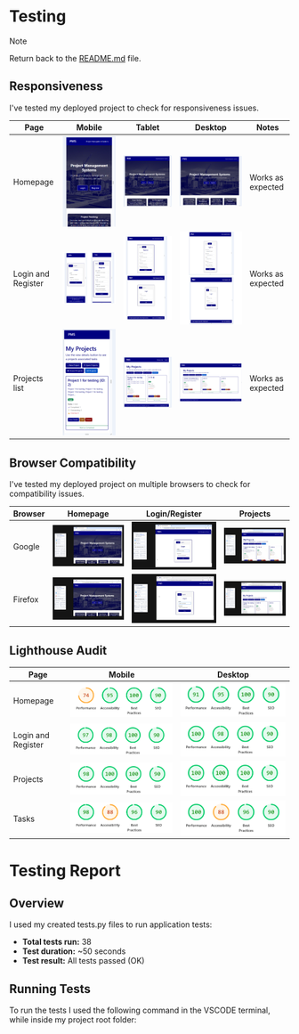 # Testing

> [!NOTE]
> Return back to the [README.md](/README.md) file.

## Responsiveness

I've tested my deployed project to check for responsiveness issues.

| Page | Mobile | Tablet | Desktop | Notes |
| --- | --- | --- | --- | --- |
| Homepage | ![screenshot](./responsive/pms-homepage-responsive-mobile.png) | ![screenshot](./responsive/pms-homepage-responsive-tablet.png) | ![screenshot](./responsive/pms-homepage-responsive-laptop.png) | Works as expected |
| Login and Register | ![screenshot](./responsive/pms-login-register-responsive-mobile.png) | ![screenshot](./responsive/pms-login-register-responsive-tablet.png) | ![screenshot](./responsive/pms-login-register-responsive-laptop.png) | Works as expected |
| Projects list | ![screenshot](./responsive/pms-projects-list-responsive-mobile.png) | ![screenshot](./responsive/pms-projects-list-responsive-tablet.png) | ![screenshot](./responsive/pms-projects-list-responsive-laptop.png) | Works as expected |

## Browser Compatibility

I've tested my deployed project on multiple browsers to check for compatibility issues.

| Browser | Homepage | Login/Register | Projects |
| --- | --- | --- | --- |
| Google | ![screenshot](./browser/google.png) | ![screenshot](./browser/google-login.png) | ![screenshot](./browser/google-projects.png) | Works as expected |
| Firefox | ![screenshot](./browser/firefox.png) | ![screenshot](./browser/firefox-login.png) | ![screenshot](./browser/firefox-projects.png) | Works as expected |

## Lighthouse Audit

| Page | Mobile | Desktop |
| --- | --- | --- |
| Homepage | ![screenshot](./lighthouse/mobile/pms-lighthouse-homepage-mobile.png) | ![screenshot](./lighthouse/desktop/pms-lighthouse-homepage-desktop.png) |
| Login and Register | ![screenshot](./lighthouse/mobile/pms-lighthouse-loginandregister-mobile.png) | ![screenshot](./lighthouse/desktop/pms-lighthouse-loginandregister-desktop.png) |
| Projects | ![screenshot](./lighthouse/mobile/pms-lighthouse-projects-mobile.png) | ![screenshot](./lighthouse/desktop/pms-lighthouse-projects-desktop.png) |
| Tasks | ![screenshot](./lighthouse/mobile/pms-lighthouse-tasks-mobile.png) | ![screenshot](./lighthouse/desktop/pms-lighthouse-tasks-desktop.png) |


# Testing Report

## Overview

I used my created tests.py files to run application tests:

- **Total tests run:** 38  
- **Test duration:** ~50 seconds  
- **Test result:** All tests passed (OK)  

## Running Tests

To run the tests I used the following command in the VSCODE terminal, while inside my project root folder:

